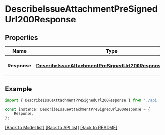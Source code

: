 # DescribeIssueAttachmentPreSignedUrl200Response


## Properties

Name | Type | Description | Notes
------------ | ------------- | ------------- | -------------
**Response** | [**DescribeIssueAttachmentPreSignedUrl200ResponseResponse**](DescribeIssueAttachmentPreSignedUrl200ResponseResponse.md) |  | [optional] [default to undefined]

## Example

```typescript
import { DescribeIssueAttachmentPreSignedUrl200Response } from './api';

const instance: DescribeIssueAttachmentPreSignedUrl200Response = {
    Response,
};
```

[[Back to Model list]](../README.md#documentation-for-models) [[Back to API list]](../README.md#documentation-for-api-endpoints) [[Back to README]](../README.md)
